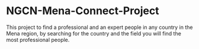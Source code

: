 # NGCN-Mena-Connect-Project
This project to find a professional and an expert people in any country in the Mena region, by searching for the country and the field you will find the most professional people.

